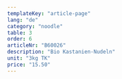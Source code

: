 ```yaml
---
templateKey: "article-page"
lang: "de"
category: "noodle"
table: 3
order: 6
articleNr: "B60026"
description: "Bio Kastanien-Nudeln"
unit: "3kg TK"
price: "15.50"
---
```

